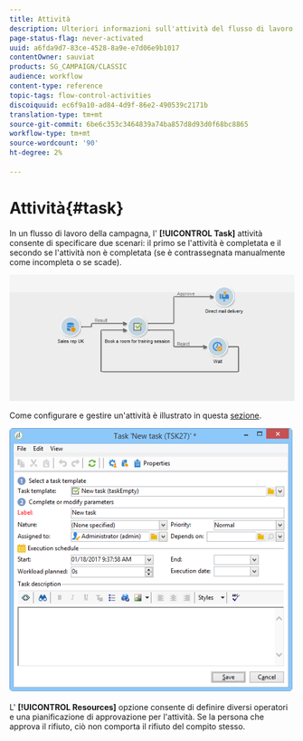 ```yaml
---
title: Attività
description: Ulteriori informazioni sull'attività del flusso di lavoro Attività
page-status-flag: never-activated
uuid: a6fda9d7-83ce-4528-8a9e-e7d06e9b1017
contentOwner: sauviat
products: SG_CAMPAIGN/CLASSIC
audience: workflow
content-type: reference
topic-tags: flow-control-activities
discoiquuid: ec6f9a10-ad84-4d9f-86e2-490539c2171b
translation-type: tm+mt
source-git-commit: 6be6c353c3464839a74ba857d8d93d0f68bc8865
workflow-type: tm+mt
source-wordcount: '90'
ht-degree: 2%

---
```



# Attività{#task}

In un flusso di lavoro della campagna, l&#39; **[!UICONTROL Task]** attività consente di specificare due scenari: il primo se l&#39;attività è completata e il secondo se l&#39;attività non è completata (se è contrassegnata manualmente come incompleta o se scade).

![](assets/mrm_task_in_workflow.png)

Come configurare e gestire un&#39;attività è illustrato in questa [sezione](../../campaign/using/creating-and-managing-tasks.md).

![](assets/wkf_task_activity.png)

L&#39; **[!UICONTROL Resources]** opzione consente di definire diversi operatori e una pianificazione di approvazione per l&#39;attività. Se la persona che approva il rifiuto, ciò non comporta il rifiuto del compito stesso.
